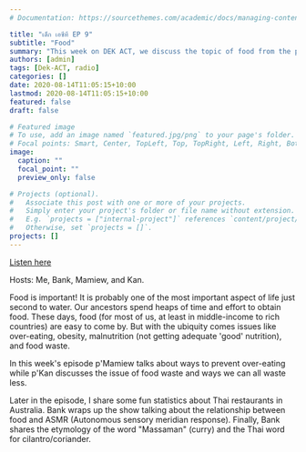```yaml
---
# Documentation: https://sourcethemes.com/academic/docs/managing-content/

title: "เด็ก เอซีที EP 9"
subtitle: "Food"
summary: "This week on DEK ACT, we discuss the topic of food from the perspective of Thai students in Australia"
authors: [admin]
tags: [Dek-ACT, radio]
categories: []
date: 2020-08-14T11:05:15+10:00
lastmod: 2020-08-14T11:05:15+10:00
featured: false
draft: false

# Featured image
# To use, add an image named `featured.jpg/png` to your page's folder.
# Focal points: Smart, Center, TopLeft, Top, TopRight, Left, Right, BottomLeft, Bottom, BottomRight.
image:
  caption: ""
  focal_point: ""
  preview_only: false

# Projects (optional).
#   Associate this post with one or more of your projects.
#   Simply enter your project's folder or file name without extension.
#   E.g. `projects = ["internal-project"]` references `content/project/deep-learning/index.md`.
#   Otherwise, set `projects = []`.
projects: []
---
```


[Listen here](https://anu365-my.sharepoint.com/personal/u6841845_anu_edu_au/_layouts/15/onedrive.aspx?id=%2Fpersonal%2Fu6841845%5Fanu%5Fedu%5Fau%2FDocuments%2FMicrosoft%20Teams%20Chat%20Files%2FTHAI%2D20200814%5Fep9%2Emp3&parent=%2Fpersonal%2Fu6841845%5Fanu%5Fedu%5Fau%2FDocuments%2FMicrosoft%20Teams%20Chat%20Files&originalPath=aHR0cHM6Ly9hbnUzNjUtbXkuc2hhcmVwb2ludC5jb20vOnU6L2cvcGVyc29uYWwvdTY4NDE4NDVfYW51X2VkdV9hdS9FZkE5dUw5aGtabE5zdkJPbnc3NEFKd0JienkwSlpQRnp3MHhMbmRPWkl2dm1nP3J0aW1lPXV6YW5hLTRfMkVn)

Hosts: 
Me, Bank, Mamiew, and Kan. 

Food is important! It is probably one of the most important aspect of life just second to water. Our ancestors spend heaps of time and effort to obtain food. These days, food (for most of us, at least in middle-income to rich countries) are easy to come by. But with the ubiquity comes issues like over-eating, obesity, malnutrition (not getting adequate 'good' nutrition), and food waste. 

In this week's episode p'Mamiew talks about ways to prevent over-eating while p'Kan discusses the issue of food waste and ways we can all waste less. 

Later in the episode, I share some fun statistics about Thai restaurants in Australia. Bank wraps up the show talking about the relationship between food and ASMR (Autonomous sensory meridian response). Finally, Bank shares the etymology of the word "Massaman" (curry) and the Thai word for cilantro/coriander. 

